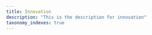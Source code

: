 ```yaml
---
title: Innovation
description: "This is the description for innovation"
taxonomy_indexes: true
---
```

